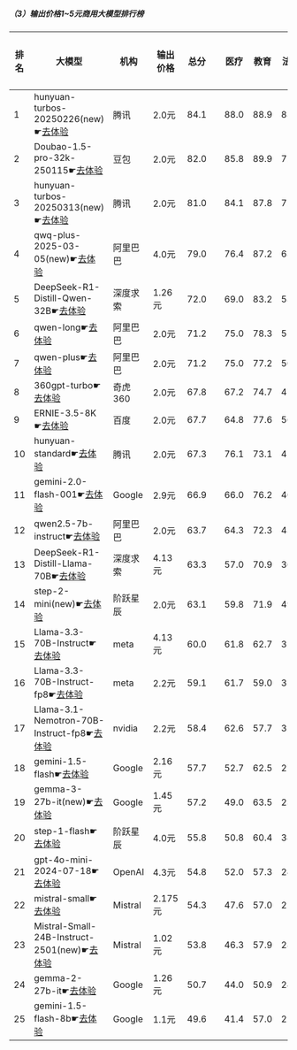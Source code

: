 ##### （3）输出价格1~5元商用大模型排行榜
|排名|大模型|机构|输出价格|总分| |医疗|教育|法律|行政公务|心理健康|推理与数学计算|语言与指令遵从|
|---|-----|---|-------|---|-|----|---|---|------|-------|-----------|------------|
|1|hunyuan-turbos-20250226(new)☛[去体验](https://easyllm.site/static/modelcompare.html?type=proprietary)|腾讯|2.0元|84.1| |                    88.0|88.9|83.3|                    81.6|78.2|                    81.4|84.2|
|2|Doubao-1.5-pro-32k-250115☛[去体验](https://easyllm.site/static/modelcompare.html?type=proprietary)|豆包|2.0元|82.0| |                    85.8|89.9|72.3|                    78.3|74.4|                    82.8|86.5|
|3|hunyuan-turbos-20250313(new)☛[去体验](https://easyllm.site/static/modelcompare.html?type=proprietary)|腾讯|2.0元|81.0| |                    84.1|87.8|72.2|                    80.0|72.9|                    82.0|84.4|
|4|qwq-plus-2025-03-05(new)☛[去体验](https://easyllm.site/static/modelcompare.html?type=proprietary)|阿里巴巴|4.0元|79.0| |                    76.4|87.2|63.7|                    84.5|64.9|                    89.7|84.6|
|5|DeepSeek-R1-Distill-Qwen-32B☛[去体验](https://easyllm.site/static/modelcompare.html?type=open-source)|深度求索|1.26元|72.0| |                    69.0|83.2|53.5|                    76.2|53.8|                    83.9|81.4|
|6|qwen-long☛[去体验](https://easyllm.site/static/modelcompare.html?type=proprietary)|阿里巴巴|2.0元|71.2| |                    75.0|78.3|51.3|                    72.5|63.2|                    72.3|78.8|
|7|qwen-plus☛[去体验](https://easyllm.site/static/modelcompare.html?type=proprietary)|阿里巴巴|2.0元|71.2| |                    75.0|77.2|50.8|                    72.0|63.0|                    73.0|79.4|
|8|360gpt-turbo☛[去体验](https://easyllm.site/static/modelcompare.html?type=proprietary)|奇虎360|2.0元|67.8| |                    67.2|74.7|47.1|                    68.0|55.5|                    77.9|79.9|
|9|ERNIE-3.5-8K☛[去体验](https://easyllm.site/static/modelcompare.html?type=proprietary)|百度|2.0元|67.7| |                    64.8|77.6|56.6|                    71.1|54.5|                    74.0|79.8|
|10|hunyuan-standard☛[去体验](https://easyllm.site/static/modelcompare.html?type=proprietary)|腾讯|2.0元|67.3| |                    76.1|73.1|42.4|                    68.8|62.4|                    66.4|73.9|
|11|gemini-2.0-flash-001☛[去体验](https://easyllm.site/static/modelcompare.html?type=proprietary)|Google|2.9元|66.9| |                    66.0|76.2|40.3|                    72.5|52.6|                    83.3|77.7|
|12|qwen2.5-7b-instruct☛[去体验](https://easyllm.site/static/modelcompare.html?type=open-source)|阿里巴巴|2.0元|63.7| |                    64.3|72.3|43.8|                    59.6|56.0|                    68.5|76.1|
|13|DeepSeek-R1-Distill-Llama-70B☛[去体验](https://easyllm.site/static/modelcompare.html?type=open-source)|深度求索|4.13元|63.3| |                    57.0|70.9|36.9|                    77.5|46.2|                    82.4|77.0|
|14|step-2-mini(new)☛[去体验](https://easyllm.site/static/modelcompare.html?type=proprietary)|阶跃星辰|2.0元|63.1| |                    59.8|71.9|49.2|                    60.1|51.2|                    73.9|77.3|
|15|Llama-3.3-70B-Instruct☛[去体验](https://easyllm.site/static/modelcompare.html?type=open-source)|meta|4.13元|60.0| |                    61.8|62.7|32.1|                    66.4|49.6|                    75.1|78.0|
|16|Llama-3.3-70B-Instruct-fp8☛[去体验](https://easyllm.site/static/modelcompare.html?type=open-source)|meta|2.2元|59.1| |                    61.7|59.0|31.2|                    64.8|48.5|                    75.4|78.1|
|17|Llama-3.1-Nemotron-70B-Instruct-fp8☛[去体验](https://easyllm.site/static/modelcompare.html?type=open-source)|nvidia|2.2元|58.4| |                    62.6|57.7|32.8|                    63.7|50.1|                    68.6|77.8|
|18|gemini-1.5-flash☛[去体验](https://easyllm.site/static/modelcompare.html?type=proprietary)|Google|2.16元|57.7| |                    52.7|62.5|27.1|                    61.4|47.0|                    78.3|74.8|
|19|gemma-3-27b-it(new)☛[去体验](https://easyllm.site/static/modelcompare.html?type=open-source)|Google|1.45元|57.2| |                    49.0|63.5|23.0|                    70.5|44.5|                    79.2|73.1|
|20|step-1-flash☛[去体验](https://easyllm.site/static/modelcompare.html?type=proprietary)|阶跃星辰|4.0元|55.8| |                    50.8|60.4|38.2|                    58.5|43.0|                    64.8|74.1|
|21|gpt-4o-mini-2024-07-18☛[去体验](https://easyllm.site/static/modelcompare.html?type=proprietary)|OpenAI|4.3元|54.8| |                    52.0|57.3|24.5|                    54.7|47.6|                    72.2|72.8|
|22|mistral-small☛[去体验](https://easyllm.site/static/modelcompare.html?type=proprietary)|Mistral|2.175元|54.3| |                    47.6|57.0|25.2|                    51.0|45.4|                    73.6|74.7|
|23|Mistral-Small-24B-Instruct-2501(new)☛[去体验](https://easyllm.site/static/modelcompare.html?type=open-source)|Mistral|1.02元|53.8| |                    46.3|57.9|28.5|                    58.0|40.2|                    72.6|74.4|
|24|gemma-2-27b-it☛[去体验](https://easyllm.site/static/modelcompare.html?type=open-source)|Google|1.26元|50.7| |                    44.0|50.9|24.7|                    57.1|43.5|                    61.7|74.9|
|25|gemini-1.5-flash-8b☛[去体验](https://easyllm.site/static/modelcompare.html?type=proprietary)|Google|1.1元|49.6| |                    41.4|57.0|22.0|                    51.6|43.6|                    61.1|70.9|
    
